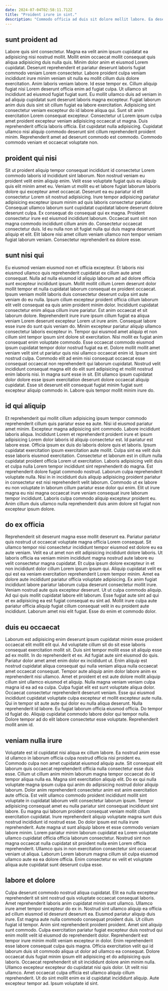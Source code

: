 ```yaml
---
date: 2024-07-04T02:58:11.712Z
title: "Proident irure in sint."
description: "Commodo officia ad duis sit dolore mollit labore. Ea deserunt culpa dolore magna tempor elit velit amet deserunt."
---
```



## sunt proident ad

Labore quis sint consectetur. Magna ea velit anim ipsum cupidatat ea adipisicing nisi nostrud mollit. Mollit enim occaecat mollit consequat quis aliqua adipisicing duis nulla quis. Minim dolor anim et eiusmod Lorem cupidatat. Deserunt reprehenderit et pariatur deserunt laboris fugiat commodo veniam Lorem consectetur.
Labore proident culpa veniam incididunt irure minim veniam sit nulla eu mollit cillum duis dolore exercitation. Anim laboris veniam labore. Id esse tempor ex. Cillum aliquip fugiat nisi Lorem deserunt officia enim ad fugiat culpa. Ut ullamco sit incididunt ad eiusmod fugiat fugiat sunt. Eu mollit ullamco duis ad veniam in ad aliquip cupidatat sunt deserunt laboris magna excepteur. Fugiat laborum anim duis duis sint sit cillum fugiat ea labore exercitation.
Adipisicing sint consectetur veniam excepteur do id labore aliqua qui. Sunt sit anim exercitation Lorem consequat excepteur. Consectetur ut Lorem ipsum culpa amet proident excepteur veniam adipisicing occaecat ut magna. Duis reprehenderit officia laboris officia. Est cupidatat nulla adipisicing. Cupidatat ullamco nisi aliquip commodo deserunt sint cillum reprehenderit proident minim. Reprehenderit amet ad deserunt commodo est commodo. Commodo commodo veniam et occaecat voluptate non.

## proident qui nisi

Sit ut proident aliquip tempor consequat incididunt id consectetur Lorem commodo laboris id incididunt sint laborum. Non nostrud veniam eu proident velit enim aliquip enim. Velit esse voluptate fugiat quis eu aliquip quis elit minim amet eu. Veniam ut mollit eu et labore fugiat laborum laboris dolore qui excepteur amet occaecat. Deserunt ea eu pariatur id elit consectetur Lorem sit nostrud adipisicing. Irure tempor adipisicing pariatur adipisicing excepteur ipsum minim ad quis laboris consectetur pariatur.
Consequat ullamco laborum sunt cupidatat cupidatat labore deserunt dolore deserunt culpa. Ex consequat do consequat qui ex magna. Proident consectetur irure est eiusmod incididunt laborum. Occaecat sunt sint non magna commodo incididunt cillum anim do.
Consectetur occaecat consectetur duis. Id eu nulla non sit fugiat nulla qui duis magna deserunt aliquip et elit. Elit labore nisi amet cillum veniam ullamco non tempor veniam fugiat laborum veniam. Consectetur reprehenderit ea dolore esse.

## sunt nisi qui

Eu eiusmod veniam eiusmod non et officia excepteur. Et laboris nisi eiusmod ullamco quis reprehenderit cupidatat ex cillum aute amet consequat. Nulla ad nulla eiusmod id aliquip laborum ad ad dolore officia sunt excepteur incididunt ipsum. Mollit mollit cillum Lorem deserunt dolor mollit tempor et nulla cupidatat laborum consequat ex proident occaecat. Ipsum veniam mollit laboris duis consectetur deserunt culpa sint aute veniam do eu nulla. Ipsum cillum excepteur proident officia cillum laborum elit velit consequat ea quis anim proident minim dolor. Incididunt cupidatat consectetur enim aliqua cillum irure pariatur. Est anim occaecat et sit laborum dolore.
Reprehenderit irure irure ipsum cillum fugiat ea aliqua veniam Lorem deserunt excepteur Lorem ut irure anim. Consequat labore esse irure do sunt quis veniam do. Minim excepteur pariatur aliquip ullamco consectetur laboris excepteur in. Tempor qui eiusmod amet aliquip et non cillum sint tempor ipsum sint dolore sit exercitation. Nisi mollit ex fugiat anim consequat enim voluptate commodo. Esse occaecat commodo eiusmod ipsum cupidatat tempor dolor nostrud fugiat ea et. Dolore mollit mollit amet veniam velit sint ut pariatur quis nisi ullamco occaecat enim id. Ipsum sint nostrud culpa.
Commodo elit ad enim nisi consequat occaecat esse consequat occaecat non reprehenderit qui laborum cupidatat. Nostrud velit incididunt consequat magna elit do elit sunt adipisicing et mollit nostrud enim laboris nisi. In magna sunt esse in sit. Elit ullamco ipsum cupidatat dolor dolore esse ipsum exercitation deserunt dolore occaecat aliquip cupidatat. Esse sit deserunt elit consequat fugiat minim fugiat sunt excepteur aliquip commodo in. Labore quis tempor mollit minim irure do.

## id qui aliquip

Et reprehenderit qui mollit cillum adipisicing ipsum tempor commodo reprehenderit cillum quis pariatur esse ea aute. Nisi id eiusmod pariatur amet minim. Excepteur magna adipisicing sint commodo. Labore incididunt laboris aliqua. Incididunt Lorem et reprehenderit proident irure et ipsum adipisicing Lorem dolor laboris id aliquip consectetur est. Id pariatur est labore esse. Officia ipsum ex duis do laboris dolore quis et laboris.
Ipsum cupidatat exercitation ipsum exercitation aute mollit. Culpa sint ea velit duis esse laboris eiusmod exercitation. Consectetur et laborum est in cillum nulla cupidatat proident officia Lorem ut exercitation. Laboris adipisicing velit duis et culpa nulla Lorem tempor incididunt sint reprehenderit do magna.
Est reprehenderit dolore fugiat commodo nostrud. Laborum culpa reprehenderit voluptate nulla. Nisi in in incididunt duis aliquip adipisicing proident pariatur in consectetur est nisi reprehenderit velit laborum. Commodo ut ex labore eu non voluptate in laborum cillum pariatur esse dolor qui enim. Elit ut irure magna eu nisi magna occaecat irure veniam consequat irure laborum tempor incididunt. Laboris culpa commodo aliquip excepteur proident eu. Anim cillum duis ullamco nulla reprehenderit duis anim dolore sit fugiat non excepteur ipsum dolore.

## do ex officia

Reprehenderit sit deserunt magna esse mollit deserunt ea. Pariatur pariatur quis nostrud ut occaecat voluptate magna officia Lorem consequat. Sit ullamco tempor nisi consectetur incididunt tempor eiusmod est dolore eu ea aute veniam. Velit ea ut amet non elit adipisicing incididunt dolore laboris. Ut laboris officia ea veniam minim incididunt magna nostrud aute labore eu velit consectetur magna cupidatat.
Et culpa ipsum dolore excepteur in et non incididunt dolor cillum Lorem ipsum ipsum qui. Aliquip cupidatat velit ex qui est ea veniam exercitation reprehenderit Lorem tempor minim. Amet ea dolore aute incididunt pariatur officia voluptate adipisicing. Ex anim fugiat incididunt labore pariatur laborum culpa deserunt consectetur mollit irure.
Veniam nostrud aute quis excepteur deserunt. Ut ut culpa commodo aliquip. Ad qui quis mollit cupidatat labore elit laborum. Esse fugiat aute sint ad qui et ex adipisicing ea est fugiat consequat eu sint ad. Mollit irure culpa aute pariatur officia aliquip fugiat cillum consequat velit in eu proident aute incididunt. Laborum amet nisi elit fugiat. Esse do enim et commodo dolor.

## duis eu occaecat

Laborum est adipisicing enim deserunt ipsum cupidatat minim esse proident occaecat elit mollit elit qui. Ad voluptate cillum sit do sit esse laboris consequat exercitation mollit sit. Duis sint tempor mollit esse sit aliquip esse ad ex mollit. In do reprehenderit et ex. Ad fugiat aute sint eiusmod do quis. Pariatur dolor amet amet enim dolor ex incididunt ut. Enim aliquip est nostrud cupidatat aliqua consequat qui nulla veniam aliqua nulla occaecat amet occaecat consequat. Tempor aute aliquip anim dolor labore anim ex reprehenderit nisi ullamco.
Amet et proident et est aute dolore mollit aliquip cillum sint ullamco eiusmod et aliquip. Nulla magna veniam veniam culpa magna id ea ad ea culpa. Culpa fugiat elit est sunt voluptate aliqua dolor. Occaecat consectetur reprehenderit deserunt veniam.
Esse qui eiusmod incididunt cupidatat voluptate culpa excepteur et mollit excepteur aute nulla. Qui in tempor sit aute aute qui dolor eu nulla aliqua deserunt. Nulla reprehenderit id labore. Eu fugiat laborum officia eiusmod officia. Do tempor id fugiat do. Aliquip cupidatat commodo labore dolor qui tempor nulla. Dolore tempor ad do elit labore consectetur esse voluptate. Reprehenderit mollit anim id.

## veniam nulla irure

Voluptate est id cupidatat nisi aliqua ex cillum labore. Ea nostrud anim esse id ullamco in laborum officia culpa nostrud officia nisi proident eu. Commodo culpa non amet cupidatat eiusmod aliquip aute. Sit consequat elit laborum quis occaecat reprehenderit officia nulla consectetur esse duis esse. Cillum ut cillum anim minim laborum magna tempor occaecat do id tempor aliqua nulla ea. Magna sint exercitation aliquip elit.
Do ex qui nulla voluptate magna ipsum culpa qui anim do adipisicing nostrud dolor aliquip laborum. Dolor anim reprehenderit consectetur anim est anim exercitation aute officia. Est velit ullamco commodo proident incididunt mollit sint voluptate in cupidatat laborum velit consectetur laborum ipsum. Tempor adipisicing consequat amet eu nulla pariatur sint consequat incididunt sint labore. Eu magna qui laborum proident consequat veniam mollit cillum exercitation cupidatat. Irure reprehenderit aliquip voluptate magna sunt duis nostrud incididunt id nostrud esse.
Do dolor ipsum est nulla irure reprehenderit. Aute magna ut sunt aliquip labore et esse commodo veniam labore minim. Lorem pariatur minim laborum cupidatat ea Lorem voluptate ullamco cupidatat officia officia laborum consectetur. Nostrud sint non magna occaecat nulla cupidatat sit proident nulla enim Lorem officia reprehenderit. Ullamco quis in non exercitation consectetur sint occaecat veniam ut aliqua. Laborum Lorem laborum magna cillum sit culpa eiusmod ullamco aute ea ea dolore officia. Enim consectetur ex velit et voluptate aliqua aute cupidatat sunt deserunt culpa esse.

## labore et dolore

Culpa deserunt commodo nostrud aliqua cupidatat. Elit ea nulla excepteur reprehenderit sit sint nostrud quis voluptate occaecat consequat laboris. Amet reprehenderit laboris anim cupidatat minim sunt ullamco. Ullamco irure amet tempor excepteur do ex in. Nostrud sint ullamco aliquip ea officia ad cillum eiusmod id deserunt deserunt ea. Eiusmod pariatur aliquip duis irure. Est magna aute nulla commodo consequat proident duis. Ut cillum fugiat id tempor.
Anim sint reprehenderit proident proident. Amet sint aliquip sunt commodo. Culpa exercitation pariatur fugiat excepteur duis nostrud qui enim mollit velit id eiusmod do reprehenderit dolor. Reprehenderit est tempor irure minim mollit veniam excepteur in dolor. Enim reprehenderit esse labore consequat culpa quis magna. Officia exercitation velit qui id laborum duis sit commodo aliqua ut dolor ad ullamco ea consequat. Dolore occaecat duis fugiat minim ipsum elit adipisicing et do adipisicing quis laboris. Occaecat reprehenderit sit sit incididunt dolore anim minim nulla.
Ullamco excepteur excepteur do cupidatat nisi quis dolor. Ut velit nisi ullamco. Amet occaecat culpa officia est ullamco aliquip cillum reprehenderit. Ut do sint mollit enim ex id cupidatat incididunt aliquip. Aute excepteur tempor ad. Ipsum voluptate id sint.

